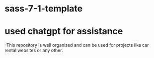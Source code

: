 # sass-7-1-template
# used chatgpt for assistance

-This repository is well organized and can be used for projects like car rental websites or any other.
